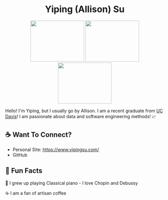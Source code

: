 <h1 align="center"> Yiping (Allison) Su </h1>

<p align="center">
  <img src="https://media.giphy.com/media/xT9IgzoKnwFNmISR8I/giphy.gif" width="170" height="130">
  <img src="https://media.giphy.com/media/Rmu0SUVH8l1du/giphy.gif" width="170" height="130">
  <img src="https://media.giphy.com/media/HUplkVCPY7jTW/giphy.gif" width="170" height="130">
</p>

Hello! I'm Yiping, but I usually go by Allison. I am a recent graduate from [UC Davis](https://www.ucdavis.edu/)! 
I am passionate about data and software engineering methods! :chart_with_upwards_trend:

## :coffee: Want To Connect?

* Personal Site: https://www.yipingsu.com/
* GitHub

## :scroll: Fun Facts

:musical_keyboard:  I grew up playing Classical piano - I love Chopin and Debussy

:coffee:            I am a fan of artisan coffee

